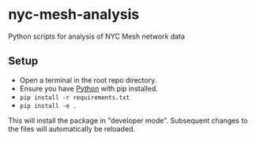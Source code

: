 # nyc-mesh-analysis
Python scripts for analysis of NYC Mesh network data

## Setup
- Open a terminal in the root repo directory.
- Ensure you have [Python](https://www.python.org/downloads/) with pip installed.
- `pip install -r requirements.txt`
- `pip install -e .`

This will install the package in "developer mode".  Subsequent changes to the files will automatically be reloaded.